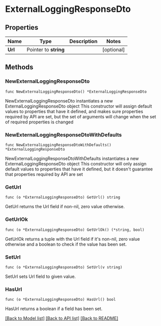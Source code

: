 # ExternalLoggingResponseDto

## Properties

Name | Type | Description | Notes
------------ | ------------- | ------------- | -------------
**Url** | Pointer to **string** |  | [optional] 

## Methods

### NewExternalLoggingResponseDto

`func NewExternalLoggingResponseDto() *ExternalLoggingResponseDto`

NewExternalLoggingResponseDto instantiates a new ExternalLoggingResponseDto object
This constructor will assign default values to properties that have it defined,
and makes sure properties required by API are set, but the set of arguments
will change when the set of required properties is changed

### NewExternalLoggingResponseDtoWithDefaults

`func NewExternalLoggingResponseDtoWithDefaults() *ExternalLoggingResponseDto`

NewExternalLoggingResponseDtoWithDefaults instantiates a new ExternalLoggingResponseDto object
This constructor will only assign default values to properties that have it defined,
but it doesn't guarantee that properties required by API are set

### GetUrl

`func (o *ExternalLoggingResponseDto) GetUrl() string`

GetUrl returns the Url field if non-nil, zero value otherwise.

### GetUrlOk

`func (o *ExternalLoggingResponseDto) GetUrlOk() (*string, bool)`

GetUrlOk returns a tuple with the Url field if it's non-nil, zero value otherwise
and a boolean to check if the value has been set.

### SetUrl

`func (o *ExternalLoggingResponseDto) SetUrl(v string)`

SetUrl sets Url field to given value.

### HasUrl

`func (o *ExternalLoggingResponseDto) HasUrl() bool`

HasUrl returns a boolean if a field has been set.


[[Back to Model list]](../README.md#documentation-for-models) [[Back to API list]](../README.md#documentation-for-api-endpoints) [[Back to README]](../README.md)


